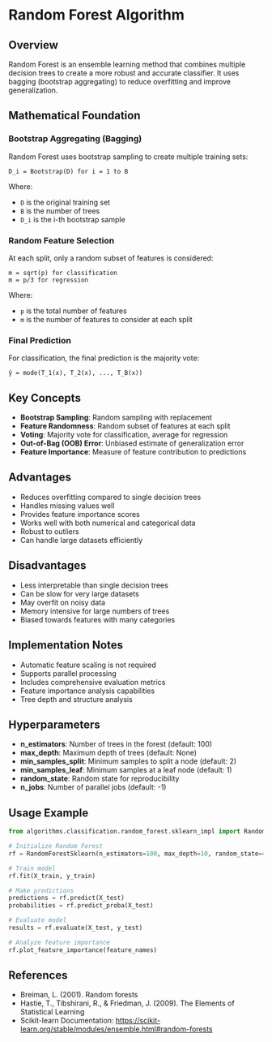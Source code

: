 # Random Forest Algorithm

## Overview
Random Forest is an ensemble learning method that combines multiple decision trees to create a more robust and accurate classifier. It uses bagging (bootstrap aggregating) to reduce overfitting and improve generalization.

## Mathematical Foundation

### Bootstrap Aggregating (Bagging)
Random Forest uses bootstrap sampling to create multiple training sets:

```
D_i = Bootstrap(D) for i = 1 to B
```

Where:
- `D` is the original training set
- `B` is the number of trees
- `D_i` is the i-th bootstrap sample

### Random Feature Selection
At each split, only a random subset of features is considered:

```
m = sqrt(p) for classification
m = p/3 for regression
```

Where:
- `p` is the total number of features
- `m` is the number of features to consider at each split

### Final Prediction
For classification, the final prediction is the majority vote:

```
ŷ = mode(T_1(x), T_2(x), ..., T_B(x))
```

## Key Concepts
- **Bootstrap Sampling**: Random sampling with replacement
- **Feature Randomness**: Random subset of features at each split
- **Voting**: Majority vote for classification, average for regression
- **Out-of-Bag (OOB) Error**: Unbiased estimate of generalization error
- **Feature Importance**: Measure of feature contribution to predictions

## Advantages
- Reduces overfitting compared to single decision trees
- Handles missing values well
- Provides feature importance scores
- Works well with both numerical and categorical data
- Robust to outliers
- Can handle large datasets efficiently

## Disadvantages
- Less interpretable than single decision trees
- Can be slow for very large datasets
- May overfit on noisy data
- Memory intensive for large numbers of trees
- Biased towards features with many categories

## Implementation Notes
- Automatic feature scaling is not required
- Supports parallel processing
- Includes comprehensive evaluation metrics
- Feature importance analysis capabilities
- Tree depth and structure analysis

## Hyperparameters
- **n_estimators**: Number of trees in the forest (default: 100)
- **max_depth**: Maximum depth of trees (default: None)
- **min_samples_split**: Minimum samples to split a node (default: 2)
- **min_samples_leaf**: Minimum samples at a leaf node (default: 1)
- **random_state**: Random state for reproducibility
- **n_jobs**: Number of parallel jobs (default: -1)

## Usage Example
```python
from algorithms.classification.random_forest.sklearn_impl import RandomForestSklearn

# Initialize Random Forest
rf = RandomForestSklearn(n_estimators=100, max_depth=10, random_state=42)

# Train model
rf.fit(X_train, y_train)

# Make predictions
predictions = rf.predict(X_test)
probabilities = rf.predict_proba(X_test)

# Evaluate model
results = rf.evaluate(X_test, y_test)

# Analyze feature importance
rf.plot_feature_importance(feature_names)
```

## References
- Breiman, L. (2001). Random forests
- Hastie, T., Tibshirani, R., & Friedman, J. (2009). The Elements of Statistical Learning
- Scikit-learn Documentation: https://scikit-learn.org/stable/modules/ensemble.html#random-forests
